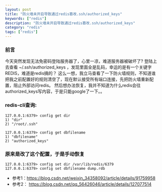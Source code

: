```yaml
---
layout: post
title: "防火墙未开启导致通过redis篡改.ssh/authorized_keys"
keywords: ["redis"]
description: "防火墙未开启导致通过redis篡改.ssh/authorized_keys"
category: "redis"
tags: ["redis"]
---
```


### 前言
今天突然发现无法免密码登陆服务器了，心里一凉，难道服务器被破坏了? 登陆上去查看 ~/.ssh/authorized_keys ，发现里面全是乱码，幸运的是有一个关键字 REDIS，难道是redis搞的？ 这么一想，我立马查看了一下防火墙规则，不知道谁把我之前配置好的规则清空了，现在默认接受所有端口连接，先把防火墙重新配置，阻止外部访问redis。 然后想办法恢复，我并不知道为什么redis会往authorized_keys写内容，于是只能google了一下。。

### redis-cli查询:
```
127.0.0.1:6379> config get dir
1) "dir"
2) "/root/.ssh"

127.0.0.1:6379> config get dbfilename
1) "dbfilename"
2) "authorized_keys"
```

### 原来是改了这个配置，于是手动恢复
```
127.0.0.1:6379> config set dir /var/lib/redis/6379
127.0.0.1:6379> config set dbfilename dump.rdb
```

* 参考1：https://blog.csdn.net/weixin_34358092/article/details/91759958
* 参考2： https://blog.csdn.net/qq_56426046/article/details/127077514
